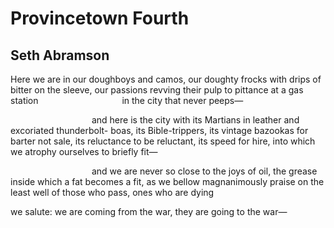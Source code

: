 # Provincetown Fourth
## Seth Abramson
Here we are
in our doughboys and camos, our doughty frocks
with drips of bitter on the sleeve, our passions revving
their pulp to pittance at a gas station
                                 in the city that never peeps—

                                 and here is the city
with its Martians in leather and excoriated thunderbolt-
boas, its Bible-trippers, its vintage bazookas for barter
not sale, its reluctance to be reluctant, its speed
for hire, into which we atrophy ourselves to briefly fit—

                                 and we are never
so close to the joys of oil, the grease inside which a fat
becomes a fit, as we bellow magnanimously praise
on the least well of those who pass, ones who are dying

we salute: we are coming from the war, they are going
to the war—